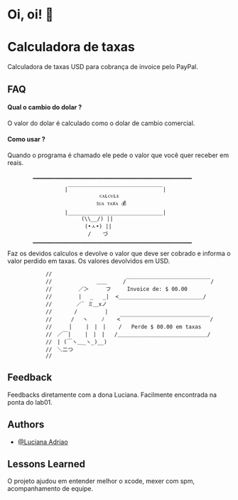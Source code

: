 
# Oi, oi!  👋


 


# Calculadora de taxas
Calculadora de taxas USD para cobrança de invoice pelo PayPal.



## FAQ

#### Qual o cambio do dolar ?

O valor do dolar é calculado como o dolar de cambio comercial.

#### Como usar ?

Quando o programa é chamado ele pede o valor que você quer receber em reais.

            ▁▁▁▁▁▁▁▁▁▁▁▁▁▁▁▁▁▁▁▁▁▁▁▁▁▁▁▁▁▁▁▁▁▁▁▁▁▁▁▁▁▁▁▁▁▁▁▁▁▁
            
                      |￣￣￣￣￣￣￣￣￣￣￣￣￣￣￣￣￣￣|
                                 ᴄᴀʟᴄᴜʟᴇ
                                ꜱᴜᴀ ᴛᴀxᴀ 💰
                      |＿＿＿＿＿＿＿＿＿＿＿＿＿＿＿＿＿＿|
                          ⠀(\\__/) ||
                     ⠀⠀⠀⠀⠀⠀(•ㅅ•) ||
                      ⠀⠀⠀⠀⠀⠀/ 　 づ
            ▁▁▁▁▁▁▁▁▁▁▁▁▁▁▁▁▁▁▁▁▁▁▁▁▁▁▁▁▁▁▁▁▁▁▁▁▁▁▁▁▁▁▁▁▁▁▁▁▁▁

Faz os devidos calculos e devolve o valor que deve ser cobrado e informa o valor perdido em taxas. Os valores devolvidos em USD.

                //
                //              ＿＿     /￣￣￣￣￣￣￣￣￣￣￣￣￣￣￣￣/
                //　　　　　／＞　　  フ     Invoice de: $ 00.00
                //　　　　　| 　_   _|  <＿＿＿＿＿＿＿＿＿＿＿＿＿＿＿＿/
                //　 　　　／` ミ＿xノ
                //　　 　 /　　　 　 |
                //　　　 /　 ヽ　　 ﾉ    <￣￣￣￣￣￣￣￣￣￣￣￣￣￣￣￣￣/
                //　 　 │　　 |　|　|    /   Perde $ 00.00 em taxas
                //　／￣|　　 |　|　|   /＿＿＿＿＿＿＿＿＿＿＿＿＿＿＿＿＿/
                //　| (￣ヽ＿_ヽ_)__)
                //　＼二つ
                //
## Feedback

Feedbacks diretamente com a dona Luciana. Facilmente encontrada na ponta do lab01.


## Authors

- [@Luciana Adriao](https://www.github.com/lvasantos)


## Lessons Learned

O projeto ajudou em entender melhor o xcode, mexer com spm, acompanhamento de equipe.

